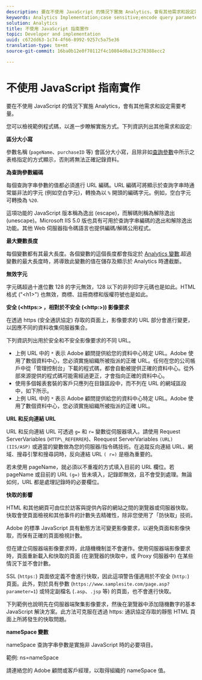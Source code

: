 ```yaml
---
description: 要在不使用 JavaScript 的情況下實施 Analytics，會有其他需求和設定需要考量。
keywords: Analytics Implementation;case sensitive;encode query parameters;invalid characters;secure image requests;maximum variable length;referring;url;caching;namespace
solution: Analytics
title: 不使用 JavaScript 指南實作
topic: Developer and implementation
uuid: c672dd63-1c74-4f66-8992-9257c5a75e36
translation-type: tm+mt
source-git-commit: 16ba0b12e0f70112f4c10804d0a13c278388ecc2

---
```



# 不使用 JavaScript 指南實作

要在不使用 JavaScript 的情況下實施 Analytics，會有其他需求和設定需要考量。

您可以檢視範例程式碼，以進一步瞭解實施方式。下列資訊列出其他需求和設定:

<!--Meike, I converted this from a table. Table within a table was a mess, and I'm not sure I captured everything. Please check this content against the orginal. -Bob -->

**區分大小寫**

參數名稱 (`pageName`、`purchaseID` 等) 會區分大小寫，且除非如[查詢參數](/help/implement/js-implementation/data-collection/query-parameters.md)中所示之表格指定的方式顯示，否則將無法正確記錄資料。

**為查詢參數編碼**

每個查詢字串參數的值都必須進行 URL 編碼。URL 編碼可將顯示於查詢字串時通常屬非法的字元 (例如空白字元)，轉換為以 `%` 開頭的編碼字元。例如，空白字元可轉換為 `%20`.

這項功能的 JavaScript 版本稱為逸出 (escape)，而解碼則稱為解除逸出 (unescape)。Microsoft IIS 5.0 版也具有可用於查詢字串編碼的逸出和解除逸出功能。其他 Web 伺服器指令碼語言也提供編碼/解碼公用程式。

**最大變數長度**

每個變數都有其最大長度。各個變數的這個長度都會指定於  [Analytics 變數](/help/implement/js-implementation/c-variables/sc-variables.md).超過變數的最大長度時，將導致此變數的值在儲存及顯示於 Analytics 時遭截斷。

**無效字元**

字元碼超過十進位數 128 的字元無效，128 以下的非列印字元碼也是如此。HTML 格式 ("&lt;h1&gt;") 也無效，商標、註冊商標和版權符號也是如此。

**安全 (&lt;https:&gt; ，相對於不安全 (&lt;http:&gt;)) 影像要求**

在透過 https (安全通訊協定) 存取的頁面上，影像要求的 URL 部分會進行變更，以因應不同的資料收集伺服器集合。

下列資訊列出用於安全和不安全影像要求的不同 URL。

* 上例 URL 中的 `*` 表示 Adobe 顧問提供給您的資料中心特定 URL。Adobe 使用了數個資料中心，您必須實施組織所被指派的正確 URL。任何在您的公司帳戶中從「管理控制台」下載的程式碼，都會自動被提供正確的資料中心。從外部來源提供的程式碼可能需經過更正，才會指向正確的資料中心。
* 使用多個報表套裝的客戶只應列在目錄區段中，而不列在 URL 的網域區段中，如下所示。
* 上例 URL 中的 `*` 表示 Adobe 顧問提供給您的資料中心特定 URL。Adobe 使用了數個資料中心，您必須實施組織所被指派的正確 URL。

**URL 和反向連結 URL**

URL 和反向連結 URL 可透過 `g=` 和 `r=` 變數從伺服器填入。請使用 Request ServerVariables (`HTTP\_REFERRER`)、Reequest ServerVariables `(URL) (IIS/ASP)` 或適當的變數做為您的伺服器/指令碼技術。在追蹤反向連結 URL、網域、搜尋引擎和搜尋詞時，反向連結 URL `( r=)` 是極為重要的。

若未使用 pageName，就必須以不重複的方式填入目前的 URL 欄位。若 pageName 或目前的 URL `(g=)` 皆未填入，記錄即無效，且不會受到處理。無論如何，URL 都是處理記錄時的必要欄位。

**快取的影響**

HTML 和其他網頁可由位於訪客與提供內容的網站之間的瀏覽器或伺服器快取。快取會使頁面檢視和其他事件的計數失去精確性，除非您使用了「防快取」技術。

Adobe 的標準 JavaScript 具有動態方法可變更影像要求，以避免頁面和影像快取，而保有正確的頁面檢視計數。

但在建立伺服器端影像要求時，此隨機機制並不會運作。使用伺服器端影像要求時，頁面重新載入和快取的頁面 (在瀏覽器的快取中，或 Proxy 伺服器中) 在某些情況下並不會計數。

SSL (`https:`) 頁面依定義不會進行快取，因此這項警告僅適用於不安全 (`http:`) 頁面。此外，對於具有參數 (`https://www.samplesite.com/page.asp?parameter=1`) 或特定副檔名 (`.asp`、`.jsp` 等) 的頁面，也不會進行快取。

下列範例也說明先在伺服器端聚集影像要求，然後在瀏覽器中添加隨機數字的基本 JavaScript 解決方案。此方法可克服在透過 https: 通訊協定存取的靜態 HTML 頁面上所將發生的快取問題。

**nameSpace 變數**

nameSpace 查詢字串參數是實施非 JavaScript 時的必要項目。

範例: ns=nameSpace

請連絡您的 Adobe 顧問或客戶經理，以取得組織的 nameSpace 值。
